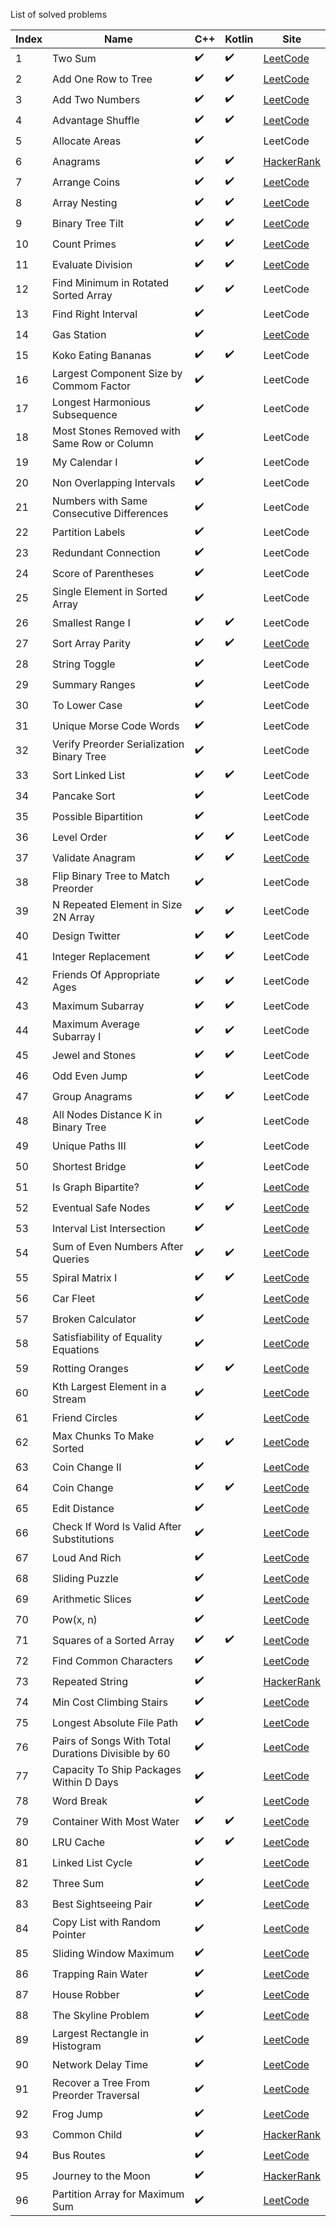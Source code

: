 List of solved problems

| Index | Name                                                | C++                | Kotlin             | Site                                                                                           |
| ----- | --------------------------------------------------- | ------------------ | ------------------ | ---------------------------------------------------------------------------------------------- |
| 1     | Two Sum                                             | :heavy_check_mark: | :heavy_check_mark: | [LeetCode](https://leetcode.com/problems/two-sum/)                                             |
| 2     | Add One Row to Tree                                 | :heavy_check_mark: | :heavy_check_mark: | [LeetCode](https://leetcode.com/problems/add-one-row-to-tree/)                                 |
| 3     | Add Two Numbers                                     | :heavy_check_mark: | :heavy_check_mark: | [LeetCode](https://leetcode.com/problems/add-two-numbers/)                                     |
| 4     | Advantage Shuffle                                   | :heavy_check_mark: | :heavy_check_mark: | [LeetCode](https://leetcode.com/problems/advantage-shuffle/)                                   |
| 5     | Allocate Areas                                      | :heavy_check_mark: |                    | LeetCode                                                                                       |
| 6     | Anagrams                                            | :heavy_check_mark: | :heavy_check_mark: | [HackerRank](https://www.hackerrank.com/challenges/making-anagrams/problem)                    |
| 7     | Arrange Coins                                       | :heavy_check_mark: | :heavy_check_mark: | [LeetCode](https://leetcode.com/problems/arranging-coins/)                                     |
| 8     | Array Nesting                                       | :heavy_check_mark: | :heavy_check_mark: | [LeetCode](https://leetcode.com/problems/array-nesting/)                                       |
| 9     | Binary Tree Tilt                                    | :heavy_check_mark: | :heavy_check_mark: | [LeetCode](https://leetcode.com/problems/binary-tree-tilt/)                                    |
| 10    | Count Primes                                        | :heavy_check_mark: | :heavy_check_mark: | [LeetCode](https://leetcode.com/problems/count-primes/)                                        |
| 11    | Evaluate Division                                   | :heavy_check_mark: | :heavy_check_mark: | [LeetCode](https://leetcode.com/problems/evaluate-division/)                                   |
| 12    | Find Minimum in Rotated Sorted Array                | :heavy_check_mark: | :heavy_check_mark: | LeetCode                                                                                       |
| 13    | Find Right Interval                                 | :heavy_check_mark: |                    | LeetCode                                                                                       |
| 14    | Gas Station                                         | :heavy_check_mark: |                    | [LeetCode](https://leetcode.com/problems/gas-station/)                                         |
| 15    | Koko Eating Bananas                                 | :heavy_check_mark: | :heavy_check_mark: | LeetCode                                                                                       |
| 16    | Largest Component Size by Commom Factor             | :heavy_check_mark: |                    | LeetCode                                                                                       |
| 17    | Longest Harmonious Subsequence                      | :heavy_check_mark: |                    | LeetCode                                                                                       |
| 18    | Most Stones Removed with Same Row or Column         | :heavy_check_mark: |                    | LeetCode                                                                                       |
| 19    | My Calendar I                                       | :heavy_check_mark: |                    | LeetCode                                                                                       |
| 20    | Non Overlapping Intervals                           | :heavy_check_mark: |                    | LeetCode                                                                                       |
| 21    | Numbers with Same Consecutive Differences           | :heavy_check_mark: |                    | LeetCode                                                                                       |
| 22    | Partition Labels                                    | :heavy_check_mark: |                    | LeetCode                                                                                       |
| 23    | Redundant Connection                                | :heavy_check_mark: |                    | LeetCode                                                                                       |
| 24    | Score of Parentheses                                | :heavy_check_mark: |                    | LeetCode                                                                                       |
| 25    | Single Element in Sorted Array                      | :heavy_check_mark: |                    | LeetCode                                                                                       |
| 26    | Smallest Range I                                    | :heavy_check_mark: | :heavy_check_mark: | LeetCode                                                                                       |
| 27    | Sort Array Parity                                   | :heavy_check_mark: | :heavy_check_mark: | [LeetCode](https://leetcode.com/problems/sort-array-by-parity/)                                |
| 28    | String Toggle                                       | :heavy_check_mark: |                    | LeetCode                                                                                       |
| 29    | Summary Ranges                                      | :heavy_check_mark: |                    | LeetCode                                                                                       |
| 30    | To Lower Case                                       | :heavy_check_mark: |                    | LeetCode                                                                                       |
| 31    | Unique Morse Code Words                             | :heavy_check_mark: |                    | LeetCode                                                                                       |
| 32    | Verify Preorder Serialization Binary Tree           | :heavy_check_mark: |                    | LeetCode                                                                                       |
| 33    | Sort Linked List                                    | :heavy_check_mark: | :heavy_check_mark: | LeetCode                                                                                       |
| 34    | Pancake Sort                                        | :heavy_check_mark: |                    | LeetCode                                                                                       |
| 35    | Possible Bipartition                                | :heavy_check_mark: |                    | LeetCode                                                                                       |
| 36    | Level Order                                         | :heavy_check_mark: | :heavy_check_mark: | LeetCode                                                                                       |
| 37    | Validate Anagram                                    | :heavy_check_mark: | :heavy_check_mark: | [LeetCode](https://leetcode.com/problems/valid-anagram/)                                       |
| 38    | Flip Binary Tree to Match Preorder                  | :heavy_check_mark: |                    | LeetCode                                                                                       |
| 39    | N Repeated Element in Size 2N Array                 | :heavy_check_mark: | :heavy_check_mark: | LeetCode                                                                                       |
| 40    | Design Twitter                                      | :heavy_check_mark: | :heavy_check_mark: | LeetCode                                                                                       |
| 41    | Integer Replacement                                 | :heavy_check_mark: | :heavy_check_mark: | LeetCode                                                                                       |
| 42    | Friends Of Appropriate Ages                         | :heavy_check_mark: | :heavy_check_mark: | LeetCode                                                                                       |
| 43    | Maximum Subarray                                    | :heavy_check_mark: | :heavy_check_mark: | LeetCode                                                                                       |
| 44    | Maximum Average Subarray I                          | :heavy_check_mark: | :heavy_check_mark: | LeetCode                                                                                       |
| 45    | Jewel and Stones                                    | :heavy_check_mark: | :heavy_check_mark: | LeetCode                                                                                       |
| 46    | Odd Even Jump                                       | :heavy_check_mark: |                    | LeetCode                                                                                       |
| 47    | Group Anagrams                                      | :heavy_check_mark: | :heavy_check_mark: | LeetCode                                                                                       |
| 48    | All Nodes Distance K in Binary Tree                 | :heavy_check_mark: |                    | LeetCode                                                                                       |
| 49    | Unique Paths III                                    | :heavy_check_mark: |                    | LeetCode                                                                                       |
| 50    | Shortest Bridge                                     | :heavy_check_mark: |                    | LeetCode                                                                                       |
| 51    | Is Graph Bipartite?                                 | :heavy_check_mark: |                    | [LeetCode](https://leetcode.com/problems/is-graph-bipartite/)                                  |
| 52    | Eventual Safe Nodes                                 | :heavy_check_mark: | :heavy_check_mark: | [LeetCode](https://leetcode.com/problems/find-eventual-safe-states/)                           |
| 53    | Interval List Intersection                          | :heavy_check_mark: |                    | [LeetCode](https://leetcode.com/problems/interval-list-intersections/)                         |
| 54    | Sum of Even Numbers After Queries                   | :heavy_check_mark: | :heavy_check_mark: | [LeetCode](https://leetcode.com/problems/sum-of-even-numbers-after-queries/)                   |
| 55    | Spiral Matrix I                                     | :heavy_check_mark: | :heavy_check_mark: | [LeetCode](https://leetcode.com/problems/spiral-matrix/)                                       |
| 56    | Car Fleet                                           | :heavy_check_mark: |                    | [LeetCode](https://leetcode.com/problems/car-fleet/)                                           |
| 57    | Broken Calculator                                   | :heavy_check_mark: |                    | [LeetCode](https://leetcode.com/problems/broken-calculator/)                                   |
| 58    | Satisfiability of Equality Equations                | :heavy_check_mark: |                    | [LeetCode](https://leetcode.com/problems/satisfiability-of-equality-equations/)                |
| 59    | Rotting Oranges                                     | :heavy_check_mark: | :heavy_check_mark: | [LeetCode](https://leetcode.com/problems/rotting-oranges/)                                     |
| 60    | Kth Largest Element in a Stream                     | :heavy_check_mark: |                    | [LeetCode](https://leetcode.com/problems/kth-largest-element-in-a-stream/)                     |
| 61    | Friend Circles                                      | :heavy_check_mark: |                    | [LeetCode](https://leetcode.com/problems/friend-circles/)                                      |
| 62    | Max Chunks To Make Sorted                           | :heavy_check_mark: | :heavy_check_mark: | [LeetCode](https://leetcode.com/problems/max-chunks-to-make-sorted/)                           |
| 63    | Coin Change II                                      | :heavy_check_mark: |                    | [LeetCode](https://leetcode.com/problems/coin-change-2/)                                       |
| 64    | Coin Change                                         | :heavy_check_mark: | :heavy_check_mark: | [LeetCode](https://leetcode.com/problems/coin-change/)                                         |
| 65    | Edit Distance                                       | :heavy_check_mark: |                    | [LeetCode](https://leetcode.com/problems/edit-distance/)                                       |
| 66    | Check If Word Is Valid After Substitutions          | :heavy_check_mark: |                    | [LeetCode](https://leetcode.com/problems/check-if-word-is-valid-after-substitutions/)          |
| 67    | Loud And Rich                                       | :heavy_check_mark: |                    | [LeetCode](https://leetcode.com/problems/loud-and-rich/)                                       |
| 68    | Sliding Puzzle                                      | :heavy_check_mark: |                    | [LeetCode](https://leetcode.com/problems/sliding-puzzle/)                                      |
| 69    | Arithmetic Slices                                   | :heavy_check_mark: |                    | [LeetCode](https://leetcode.com/problems/arithmetic-slices/)                                   |
| 70    | Pow(x, n)                                           | :heavy_check_mark: |                    | [LeetCode](https://leetcode.com/problems/powx-n/)                                              |
| 71    | Squares of a Sorted Array                           | :heavy_check_mark: | :heavy_check_mark: | [LeetCode](https://leetcode.com/problems/squares-of-a-sorted-array/)                           |
| 72    | Find Common Characters                              | :heavy_check_mark: |                    | [LeetCode](https://leetcode.com/problems/find-common-characters/)                              |
| 73    | Repeated String                                     | :heavy_check_mark: |                    | [HackerRank](https://www.hackerrank.com/challenges/repeated-string/problem)                    |
| 74    | Min Cost Climbing Stairs                            | :heavy_check_mark: |                    | [LeetCode](https://leetcode.com/problems/min-cost-climbing-stairs/)                            |
| 75    | Longest Absolute File Path                          | :heavy_check_mark: |                    | [LeetCode](https://leetcode.com/problems/longest-absolute-file-path/)                          |
| 76    | Pairs of Songs With Total Durations Divisible by 60 | :heavy_check_mark: |                    | [LeetCode](https://leetcode.com/problems/pairs-of-songs-with-total-durations-divisible-by-60/) |
| 77    | Capacity To Ship Packages Within D Days             | :heavy_check_mark: |                    | [LeetCode](https://leetcode.com/problems/capacity-to-ship-packages-within-d-days/)             |
| 78    | Word Break                                          | :heavy_check_mark: |                    | [LeetCode](https://leetcode.com/problems/word-break/)                                          |
| 79    | Container With Most Water                           | :heavy_check_mark: | :heavy_check_mark: | [LeetCode](https://leetcode.com/problems/container-with-most-water/)                           |
| 80    | LRU Cache                                           | :heavy_check_mark: | :heavy_check_mark: | [LeetCode](https://leetcode.com/problems/lru-cache/)                                           |
| 81    | Linked List Cycle                                   | :heavy_check_mark: |                    | [LeetCode](https://leetcode.com/problems/linked-list-cycle/)                                   |
| 82    | Three Sum                                           | :heavy_check_mark: |                    | [LeetCode](https://leetcode.com/problems/3sum/)                                                |
| 83    | Best Sightseeing Pair                               | :heavy_check_mark: |                    | [LeetCode](https://leetcode.com/problems/best-sightseeing-pair/)                               |
| 84    | Copy List with Random Pointer                       | :heavy_check_mark: |                    | [LeetCode](https://leetcode.com/problems/copy-list-with-random-pointer/)                       |
| 85    | Sliding Window Maximum                              | :heavy_check_mark: |                    | [LeetCode](https://leetcode.com/problems/sliding-window-maximum/)                              |
| 86    | Trapping Rain Water                                 | :heavy_check_mark: |                    | [LeetCode](https://leetcode.com/problems/trapping-rain-water/)                                 |
| 87    | House Robber                                        | :heavy_check_mark: |                    | [LeetCode](https://leetcode.com/problems/house-robber/)                                        |
| 88    | The Skyline Problem                                 | :heavy_check_mark: |                    | [LeetCode](https://leetcode.com/problems/the-skyline-problem/)                                 |
| 89    | Largest Rectangle in Histogram                      | :heavy_check_mark: |                    | [LeetCode](https://leetcode.com/problems/largest-rectangle-in-histogram/)                      |
| 90    | Network Delay Time                                  | :heavy_check_mark: |                    | [LeetCode](https://leetcode.com/problems/network-delay-time/)                                  |
| 91    | Recover a Tree From Preorder Traversal              | :heavy_check_mark: |                    | [LeetCode](https://leetcode.com/problems/recover-a-tree-from-preorder-traversal/)              |
| 92    | Frog Jump                                           | :heavy_check_mark: |                    | [LeetCode](https://leetcode.com/problems/frog-jump/)                                           |
| 93    | Common Child                                        | :heavy_check_mark: |                    | [HackerRank](https://www.hackerrank.com/challenges/common-child/problem)                       |
| 94    | Bus Routes                                          | :heavy_check_mark: |                    | [LeetCode](https://leetcode.com/problems/bus-routes/)                                          |
| 95    | Journey to the Moon                                 | :heavy_check_mark: |                    | [HackerRank](https://www.hackerrank.com/challenges/journey-to-the-moon/problem)                |
| 96    | Partition Array for Maximum Sum                     | :heavy_check_mark: |                    | [LeetCode](https://leetcode.com/problems/partition-array-for-maximum-sum/)                     |
